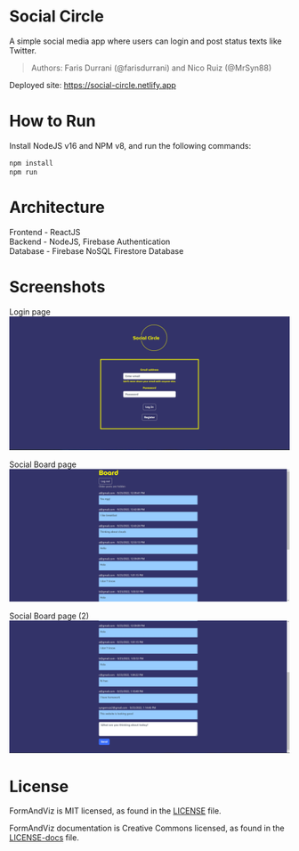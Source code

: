 # Social Circle

A simple social media app where users can login and post status texts like Twitter.

> Authors: Faris Durrani (@farisdurrani) and Nico Ruiz (@MrSyn88)

Deployed site: https://social-circle.netlify.app

# How to Run

Install NodeJS v16 and NPM v8, and run the following commands:

```
npm install
npm run
```

# Architecture

Frontend - ReactJS </br>
Backend - NodeJS, Firebase Authentication </br>
Database - Firebase NoSQL Firestore Database

# Screenshots

Login page
![](.github/readme_assets/login.jpg)

Social Board page
![](.github/readme_assets/board_main.jpg)

Social Board page (2)
![](.github/readme_assets/board_input.jpg)

# License

FormAndViz is MIT licensed, as found in the [LICENSE](./LICENSE) file.

FormAndViz documentation is Creative Commons licensed, as found in the [LICENSE-docs](./.github/LICENSE-docs) file.

